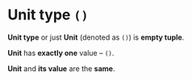 # Unit type ``()``
**Unit type** or just **Unit** (denoted as ``()``) is **empty tuple**.
<br>

**Unit** has **exactly one** value – ``()``.
<br>

**Unit** and **its value** are the **same**.
